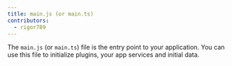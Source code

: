 ```yaml
---
title: main.js (or main.ts)
contributors:
  - rigor789
---
```


The `main.js` (or `main.ts`) file is the entry point to your application. You can use this file to initialize plugins, your app services and initial data.
